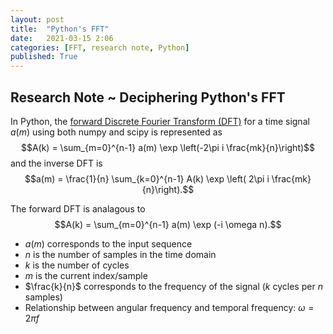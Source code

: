 ```yaml
---
layout: post
title:  "Python's FFT"
date:   2021-03-15 2:06
categories: [FFT, research note, Python]
published: True
---
```


## Research Note ~ Deciphering Python's FFT


In Python, the [forward Discrete Fourier Transform (DFT)](https://numpy.org/doc/stable/reference/routines.fft.html) for a time signal $a(m)$ using both numpy and scipy is represented as 
$$A(k) = \sum_{m=0}^{n-1} a(m) \exp \left(-2\pi i \frac{mk}{n}\right)$$
and the inverse DFT is
$$a(m) = \frac{1}{n} \sum_{k=0}^{n-1} A(k) \exp \left( 2\pi i \frac{mk}{n}\right).$$

The forward DFT is analagous to
$$A(k) = \sum_{m=0}^{n-1} a(m) \exp (-i \omega n).$$

- $a(m)$ corresponds to the input sequence
- $n$ is the number of samples in the time domain
- $k$ is the number of cycles
- $m$ is the current index/sample
- $\frac{k}{n}$ corresponds to the frequency of the signal ($k$ cycles per $n$ samples)
- Relationship between angular frequency and temporal frequency: $\omega = 2 \pi f$

